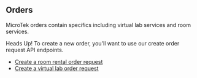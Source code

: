 ## Orders

MicroTek orders contain specifics including virtual lab services and room services.

<aside class="notice">
  Heads Up!
  To create a new order, you'll want to use our create order request API endpoints.
  <ul>
    <li><a href="#customer-api-order-requests-create-a-room-rental-order-request">Create a room rental order request</a></li>
    <li><a href="#customer-api-order-requests-create-a-virtual-lab-order-request">Create a virtual lab order request</a></li>
  </ul>
</aside>